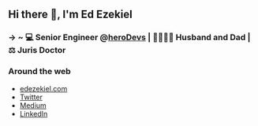 ## Hi there 👋, I'm Ed Ezekiel
### &#8594; ~ 💻 Senior Engineer @[heroDevs](https://www.herodevs.com/) | 👨‍👩‍👧‍👦 Husband and Dad | ⚖️ Juris Doctor

### Around the web

- [edezekiel.com](https://www.edezekiel.com/)
- [Twitter](https://twitter.com/EdwardAEzekiel)
- [Medium](https://edezekiel.medium.com/)
- [LinkedIn](https://www.linkedin.com/in/edezekiel/)


